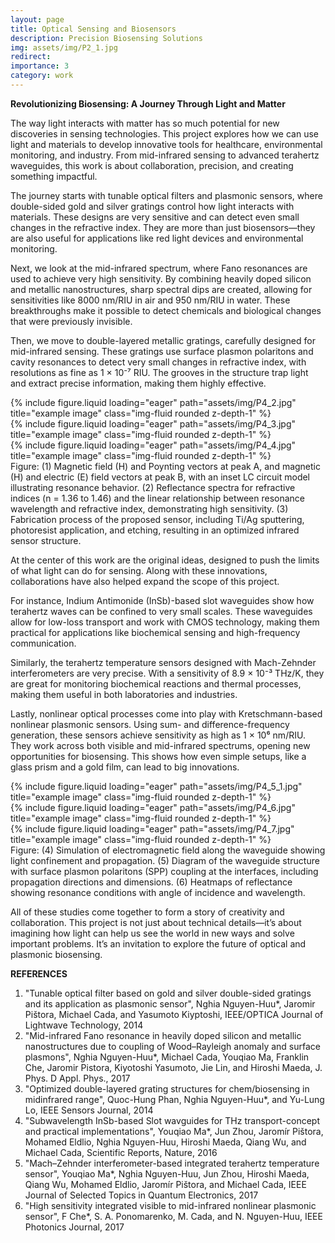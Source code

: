 ```yaml
---
layout: page
title: Optical Sensing and Biosensors
description: Precision Biosensing Solutions
img: assets/img/P2_1.jpg
redirect:
importance: 3
category: work
---
```

<strong> Revolutionizing Biosensing: A Journey Through Light and Matter </strong>

The way light interacts with matter has so much potential for new discoveries in sensing technologies. This project explores how we can use light and materials to develop innovative tools for healthcare, environmental monitoring, and industry. From mid-infrared sensing to advanced terahertz waveguides, this work is about collaboration, precision, and creating something impactful.

The journey starts with tunable optical filters and plasmonic sensors, where double-sided gold and silver gratings control how light interacts with materials. These designs are very sensitive and can detect even small changes in the refractive index. They are more than just biosensors—they are also useful for applications like red light devices and environmental monitoring.

Next, we look at the mid-infrared spectrum, where Fano resonances are used to achieve very high sensitivity. By combining heavily doped silicon and metallic nanostructures, sharp spectral dips are created, allowing for sensitivities like 8000 nm/RIU in air and 950 nm/RIU in water. These breakthroughs make it possible to detect chemicals and biological changes that were previously invisible.

Then, we move to double-layered metallic gratings, carefully designed for mid-infrared sensing. These gratings use surface plasmon polaritons and cavity resonances to detect very small changes in refractive index, with resolutions as fine as 1 × 10⁻⁷ RIU. The grooves in the structure trap light and extract precise information, making them highly effective.

<div class="row">
    <div class="col-sm-3 mt-3 mt-md-0">
        {% include figure.liquid loading="eager" path="assets/img/P4_2.jpg" title="example image" class="img-fluid rounded z-depth-1" %}
    </div>
    <div class="col-sm mt-3 mt-md-0">
        {% include figure.liquid loading="eager" path="assets/img/P4_3.jpg" title="example image" class="img-fluid rounded z-depth-1" %}
    </div>
    <div class="col-sm mt-3 mt-md-0">
        {% include figure.liquid loading="eager" path="assets/img/P4_4.jpg" title="example image" class="img-fluid rounded z-depth-1" %}
    </div>
</div>
<div class="caption">
    Figure: (1) Magnetic field (H) and Poynting vectors at peak A, and magnetic (H) and electric (E) field vectors at peak B, with an inset LC circuit model illustrating resonance behavior. (2) Reflectance spectra for refractive indices (n = 1.36 to 1.46) and the linear relationship between resonance wavelength and refractive index, demonstrating high sensitivity. (3) Fabrication process of the proposed sensor, including Ti/Ag sputtering, photoresist application, and etching, resulting in an optimized infrared sensor structure.
</div>

At the center of this work are the original ideas, designed to push the limits of what light can do for sensing. Along with these innovations, collaborations have also helped expand the scope of this project.

For instance, Indium Antimonide (InSb)-based slot waveguides show how terahertz waves can be confined to very small scales. These waveguides allow for low-loss transport and work with CMOS technology, making them practical for applications like biochemical sensing and high-frequency communication.

Similarly, the terahertz temperature sensors designed with Mach-Zehnder interferometers are very precise. With a sensitivity of 8.9 × 10⁻³ THz/K, they are great for monitoring biochemical reactions and thermal processes, making them useful in both laboratories and industries.

Lastly, nonlinear optical processes come into play with Kretschmann-based nonlinear plasmonic sensors. Using sum- and difference-frequency generation, these sensors achieve sensitivity as high as 1 × 10⁶ nm/RIU. They work across both visible and mid-infrared spectrums, opening new opportunities for biosensing. This shows how even simple setups, like a glass prism and a gold film, can lead to big innovations.

<div class="row">
    <div class="col-sm mt-3 mt-md-0">
        {% include figure.liquid loading="eager" path="assets/img/P4_5_1.jpg" title="example image" class="img-fluid rounded z-depth-1" %}
    </div>
    <div class="col-sm mt-3 mt-md-0">
        {% include figure.liquid loading="eager" path="assets/img/P4_6.jpg" title="example image" class="img-fluid rounded z-depth-1" %}
    </div>
    <div class="col-sm mt-3 mt-md-0">
        {% include figure.liquid loading="eager" path="assets/img/P4_7.jpg" title="example image" class="img-fluid rounded z-depth-1" %}
    </div>
</div>
<div class="caption">
    Figure: (4) Simulation of electromagnetic field along the waveguide showing light confinement and propagation. (5) Diagram of the waveguide structure with surface plasmon polaritons (SPP) coupling at the interfaces, including propagation directions and dimensions. (6) Heatmaps of reflectance showing resonance conditions with angle of incidence and wavelength.
</div>

All of these studies come together to form a story of creativity and collaboration. This project is not just about technical details—it’s about imagining how light can help us see the world in new ways and solve important problems. It’s an invitation to explore the future of optical and plasmonic biosensing.

<strong> REFERENCES </strong>
1. "Tunable optical filter based on gold and silver double-sided gratings and its application as plasmonic sensor", Nghia Nguyen-Huu*, Jaromir Pištora, Michael Cada, and Yasumoto Kiyptoshi, IEEE/OPTICA Journal of Lightwave Technology, 2014
2. "Mid-infrared Fano resonance in heavily doped silicon and metallic nanostructures due to coupling of Wood–Rayleigh anomaly and surface plasmons", Nghia Nguyen-Huu*, Michael Cada, Youqiao Ma, Franklin Che, Jaromir Pistora, Kiyotoshi Yasumoto, Jie Lin, and Hiroshi Maeda, J. Phys. D Appl. Phys., 2017
3. "Optimized double-layered grating structures for chem/biosensing in midinfrared range", Quoc-Hung Phan, Nghia Nguyen-Huu*, and Yu-Lung Lo, IEEE Sensors Journal, 2014
4. "Subwavelength InSb-based Slot wavguides for THz transport-concept and practical implementations", Youqiao Ma*, Jun Zhou, Jaromír Pištora, Mohamed Eldlio, Nghia Nguyen-Huu, Hiroshi Maeda, Qiang Wu, and Michael Cada, Scientific Reports, Nature, 2016
5. "Mach–Zehnder interferometer-based integrated terahertz temperature sensor", Youqiao Ma*, Nghia Nguyen-Huu, Jun Zhou, Hiroshi Maeda, Qiang Wu, Mohamed Eldlio, Jaromír Pištora, and Michael Cada, IEEE Journal of Selected Topics in Quantum Electronics, 2017
6. "High sensitivity integrated visible to mid-infrared nonlinear plasmonic sensor", F Che*, S. A. Ponomarenko, M. Cada, and N. Nguyen-Huu, IEEE Photonics Journal, 2017

